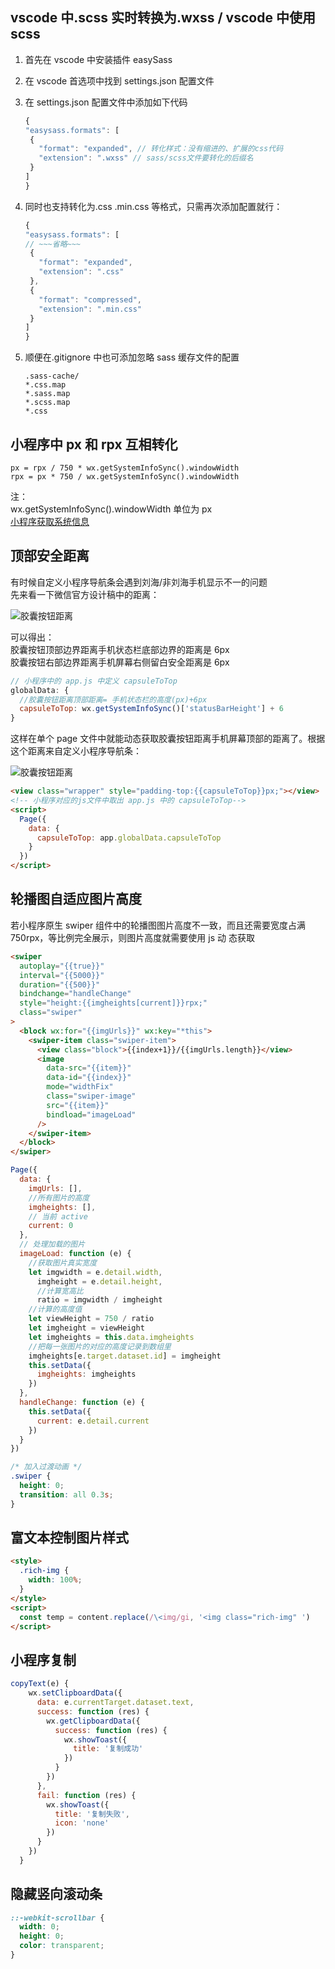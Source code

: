 ## vscode 中.scss 实时转换为.wxss / vscode 中使用 scss

1. 首先在 vscode 中安装插件 easySass
2. 在 vscode 首选项中找到 settings.json 配置文件
3. 在 settings.json 配置文件中添加如下代码

   ```javascript
   {
   "easysass.formats": [
    {
      "format": "expanded", // 转化样式：没有缩进的、扩展的css代码
      "extension": ".wxss" // sass/scss文件要转化的后缀名
    }
   ]
   }
   ```

4. 同时也支持转化为.css .min.css 等格式，只需再次添加配置就行：

   ```javascript
   {
   "easysass.formats": [
   // ~~~省略~~~
    {
      "format": "expanded",
      "extension": ".css"
    },
    {
      "format": "compressed",
      "extension": ".min.css"
    }
   ]
   }
   ```

5. 顺便在.gitignore 中也可添加忽略 sass 缓存文件的配置

   ```text
   .sass-cache/
   *.css.map
   *.sass.map
   *.scss.map
   *.css
   ```

## 小程序中 px 和 rpx 互相转化

```text
px = rpx / 750 * wx.getSystemInfoSync().windowWidth
rpx = px * 750 / wx.getSystemInfoSync().windowWidth
```

注：  
wx.getSystemInfoSync().windowWidth 单位为 px  
[小程序获取系统信息](https://developers.weixin.qq.com/miniprogram/dev/api/base/system/system-info/wx.getSystemInfoSync.html)

## 顶部安全距离

有时候自定义小程序导航条会遇到刘海/非刘海手机显示不一的问题  
先来看一下微信官方设计稿中的距离：

![胶囊按钮距离](https://i.loli.net/2020/12/07/8Bpvt1iVZ6dHKG3.png)

可以得出：  
胶囊按钮顶部边界距离手机状态栏底部边界的距离是 6px  
胶囊按钮右部边界距离手机屏幕右侧留白安全距离是 6px

```js
// 小程序中的 app.js 中定义 capsuleToTop
globalData: {
  //胶囊按钮距离顶部距离= 手机状态栏的高度(px)+6px
  capsuleToTop: wx.getSystemInfoSync()['statusBarHeight'] + 6
}
```

这样在单个 page 文件中就能动态获取胶囊按钮距离手机屏幕顶部的距离了。根据这个距离来自定义小程序导航条：

![胶囊按钮距离](https://i.loli.net/2020/12/07/YlXshuBEreo9FDP.png)

```html
<view class="wrapper" style="padding-top:{{capsuleToTop}}px;"></view>
<!-- 小程序对应的js文件中取出 app.js 中的 capsuleToTop-->
<script>
  Page({
    data: {
      capsuleToTop: app.globalData.capsuleToTop
    }
  })
</script>
```

## 轮播图自适应图片高度

若小程序原生 swiper 组件中的轮播图图片高度不一致，而且还需要宽度占满 750rpx，等比例完全展示，则图片高度就需要使用 js 动
态获取

```html
<swiper
  autoplay="{{true}}"
  interval="{{5000}}"
  duration="{{500}}"
  bindchange="handleChange"
  style="height:{{imgheights[current]}}rpx;"
  class="swiper"
>
  <block wx:for="{{imgUrls}}" wx:key="*this">
    <swiper-item class="swiper-item">
      <view class="block">{{index+1}}/{{imgUrls.length}}</view>
      <image
        data-src="{{item}}"
        data-id="{{index}}"
        mode="widthFix"
        class="swiper-image"
        src="{{item}}"
        bindload="imageLoad"
      />
    </swiper-item>
  </block>
</swiper>
```

```js
Page({
  data: {
    imgUrls: [],
    //所有图片的高度
    imgheights: [],
    // 当前 active
    current: 0
  },
  // 处理加载的图片
  imageLoad: function (e) {
    //获取图片真实宽度
    let imgwidth = e.detail.width,
      imgheight = e.detail.height,
      //计算宽高比
      ratio = imgwidth / imgheight
    //计算的高度值
    let viewHeight = 750 / ratio
    let imgheight = viewHeight
    let imgheights = this.data.imgheights
    //把每一张图片的对应的高度记录到数组里
    imgheights[e.target.dataset.id] = imgheight
    this.setData({
      imgheights: imgheights
    })
  },
  handleChange: function (e) {
    this.setData({
      current: e.detail.current
    })
  }
})
```

```css
/* 加入过渡动画 */
.swiper {
  height: 0;
  transition: all 0.3s;
}
```

## 富文本控制图片样式

```html
<style>
  .rich-img {
    width: 100%;
  }
</style>
<script>
  const temp = content.replace(/\<img/gi, '<img class="rich-img" ')
</script>
```

## 小程序复制

```js
copyText(e) {
    wx.setClipboardData({
      data: e.currentTarget.dataset.text,
      success: function (res) {
        wx.getClipboardData({
          success: function (res) {
            wx.showToast({
              title: '复制成功'
            })
          }
        })
      },
      fail: function (res) {
        wx.showToast({
          title: '复制失败',
          icon: 'none'
        })
      }
    })
  }
```

## 隐藏竖向滚动条

```css
::-webkit-scrollbar {
  width: 0;
  height: 0;
  color: transparent;
}
```
